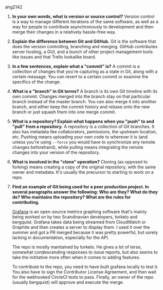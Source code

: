 

ahg2142

1. **In your own words, what is version or source control?**
	Version control is a way to manage different iterations of the same software, as well as a way for people to contribute asynchronously to development and then merge their changes in a relatively hassle-free way.
2. **Explain the difference between Git and GitHub.**
	Git is the software that does the version controlling, branching and merging. GitHub contributes server hosting, a GUI, and a bunch of other project management tools like issues and that Trello lookalike board.
3. **In a few sentences, explain what a "commit" is?**
	A commit is a collection of changes that you're capturing as a state in Git, along with a certain message. You can revert to a certain commit or examine the specifics of the change.
4. **What is a "branch" in Git terms?**
	A branch is its own Git timeline with its own commit. Changes merged into the branch stay on that particular branch instead of the master branch. You can also merge it into another branch, and either keep the commit history and rebase onto the new branch or just squash them into one merge commit.
5. **What is a repository? Explain what happens when you "push" to and "pull" from a repository.**
	A repository is a collection of Git branches. It also has metadata like collaborators, pemissions, the upstream location, etc. Pushing means uploading your own code to wherever it is (and unless you're using `--force` you would have to synchronize any remote changes beforehand), while pulling means integrating the remote changes into your version of the repository.
6. **What is involved in the "clone" operation?**
	Cloning (as opposed to forking) means creating a copy of the original repository, with the same owner and metadata. It's usually the precursor to starting to work on a repo.
7. **Find an example of Git being used for a peer production project. In several paragraphs answer the following: Who are they? What do they do? Who maintains the repository? What are the rules for contributing.**
	
	[Grafana](https://github.com/grafana/grafana) is an open-source metrics graphing software that's mainly being worked on by two Scandinavian developers, torkelo and bergquist. Grafana takes data being streamed from CloudWatch or Graphite and then creates a server to display them. I used it over the summer and got a PR merged because it was pretty powerful, but sorely lacking in documentation, especially for the API.
	
	The repo is mostly maintained by torkelo. He gives a lot of terse, somewhat condescending responses to issue reports, but also seems to take the inititative more often when it comes to adding features.
	
	To contribute to the repo, you need to have built grafana locally to test it. You also have to sign the Contributor License Agreement, and then wait for the webhooked CircleCI tests to pass. Finally, an owner of the repo (usually bergquist) will approve and execute the merge.
